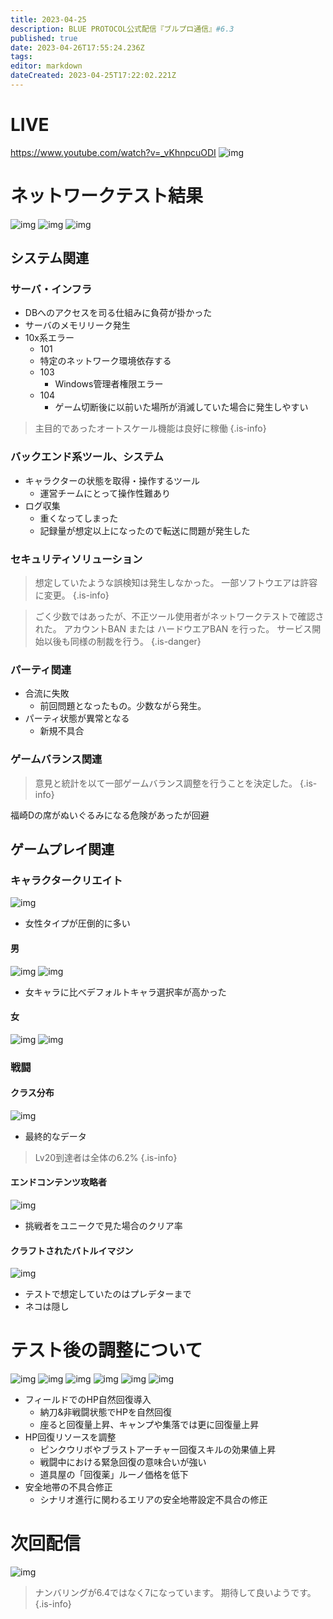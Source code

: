 ```yaml
---
title: 2023-04-25
description: BLUE PROTOCOL公式配信『ブルプロ通信』#6.3
published: true
date: 2023-04-26T17:55:24.236Z
tags: 
editor: markdown
dateCreated: 2023-04-25T17:22:02.221Z
---
```


# LIVE
https://www.youtube.com/watch?v=_vKhnpcuODI
![img](https://pbs.twimg.com/media/Fuji-09aEAEzltb?format=jpg&name=small)

# ネットワークテスト結果
![img](https://pbs.twimg.com/media/FujjCm_aAAInbT-?format=png&name=small)
![img](https://pbs.twimg.com/media/FujjFiOakAA6iuI?format=png&name=small)
![img](https://pbs.twimg.com/media/Fujj6TzacAAYi3W?format=jpg&name=small)
## システム関連
### サーバ・インフラ
+ DBへのアクセスを司る仕組みに負荷が掛かった
+ サーバのメモリリーク発生
+ 10x系エラー
	+ 101
  	+ 特定のネットワーク環境依存する
  + 103
  	+ Windows管理者権限エラー
  + 104
  	+ ゲーム切断後に以前いた場所が消滅していた場合に発生しやすい

> 主目的であったオートスケール機能は良好に稼働
{.is-info}

    
### バックエンド系ツール、システム
+ キャラクターの状態を取得・操作するツール
	+ 運営チームにとって操作性難あり
+ ログ収集
	+ 重くなってしまった
  + 記録量が想定以上になったので転送に問題が発生した

### セキュリティソリューション
> 想定していたような誤検知は発生しなかった。
> 一部ソフトウエアは許容に変更。
{.is-info}

> ごく少数ではあったが、不正ツール使用者がネットワークテストで確認された。
> アカウントBAN または ハードウエアBAN を行った。
> サービス開始以後も同様の制裁を行う。
{.is-danger}


### パーティ関連
+ 合流に失敗
	+ 前回問題となったもの。少数ながら発生。
+ パーティ状態が異常となる
	+ 新規不具合

### ゲームバランス関連
> 意見と統計を以て一部ゲームバランス調整を行うことを決定した。
{.is-info}

福崎Dの席がぬいぐるみになる危険があったが回避

## ゲームプレイ関連
### キャラクタークリエイト
![img](https://pbs.twimg.com/media/Fujkj1oagAIOvvL?format=jpg&name=small)
+ 女性タイプが圧倒的に多い

#### 男
![img](https://pbs.twimg.com/media/Fujks9facAAuFvx?format=jpg&name=small)
![img](https://pbs.twimg.com/media/Fujk7P-aAAAJgNB?format=jpg&name=small)
+ 女キャラに比べデフォルトキャラ選択率が高かった

#### 女
![img](https://pbs.twimg.com/media/FujlDzgaMAA8kiA?format=jpg&name=small)
![img](https://pbs.twimg.com/media/FujlN9iagAMEVHh?format=jpg&name=small)

### 戦闘
#### クラス分布
![img](https://pbs.twimg.com/media/FujlfZIaQAEapUU?format=jpg&name=small)
+ 最終的なデータ
> Lv20到達者は全体の6.2%
{.is-info}


#### エンドコンテンツ攻略者
![img](https://pbs.twimg.com/media/Fujl_anacAw3ylh?format=jpg&name=small)
+ 挑戦者をユニークで見た場合のクリア率

#### クラフトされたバトルイマジン
![img](https://pbs.twimg.com/media/FujmMlDaEAAsTQu?format=jpg&name=small)
+ テストで想定していたのはプレデターまで
+ ネコは隠し

# テスト後の調整について
![img](https://pbs.twimg.com/media/Fujmq9ZacAAfAY3?format=jpg&name=small)
![img](https://pbs.twimg.com/media/FujndgHaQAEzmYf?format=png&name=small)
![img](https://pbs.twimg.com/media/FujoRPraEAAdb4m?format=png&name=small)
![img](https://pbs.twimg.com/media/FujqHzOaQAIp-mX?format=png&name=small)
![img](https://pbs.twimg.com/media/Fujq_9LakAET8jE?format=png&name=small)
![img](https://pbs.twimg.com/media/FujrgndaEAAYvEd?format=jpg&name=small)
+ フィールドでのHP自然回復導入
	+ 納刀&非戦闘状態でHPを自然回復
  + 座ると回復量上昇、キャンプや集落では更に回復量上昇
+ HP回復リソースを調整
	+ ピンクウリボやブラストアーチャー回復スキルの効果値上昇
  	+ 戦闘中における緊急回復の意味合いが強い
  + 道具屋の「回復薬」ルーノ価格を低下
+ 安全地帯の不具合修正
	+ シナリオ進行に関わるエリアの安全地帯設定不具合の修正


# 次回配信
![img](https://pbs.twimg.com/media/FujtdyhakAAQDAN?format=jpg&name=small)
> ナンバリングが6.4ではなく7になっています。
> 期待して良いようです。
{.is-info}